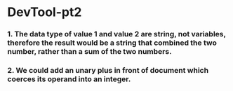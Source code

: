 # DevTool-pt2

### 1. The data type of value 1 and value 2 are string, not variables, therefore the result would be a string that combined the two number, rather than a sum of the two numbers.
### 2. We could add an unary plus in front of document which coerces its operand into an integer.